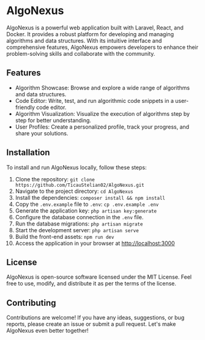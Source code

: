 # AlgoNexus

AlgoNexus is a powerful web application built with Laravel, React, and Docker. It provides a robust platform for developing and managing algorithms and data structures. With its intuitive interface and comprehensive features, AlgoNexus empowers developers to enhance their problem-solving skills and collaborate with the community.

## Features

- Algorithm Showcase: Browse and explore a wide range of algorithms and data structures.
- Code Editor: Write, test, and run algorithmic code snippets in a user-friendly code editor.
- Algorithm Visualization: Visualize the execution of algorithms step by step for better understanding.
- User Profiles: Create a personalized profile, track your progress, and share your solutions.

## Installation

To install and run AlgoNexus locally, follow these steps:

1. Clone the repository: `git clone https://github.com/TicauStelian02/AlgoNexus.git`
2. Navigate to the project directory: `cd AlgoNexus`
3. Install the dependencies: `composer install && npm install`
4. Copy the `.env.example` file to `.env`: `cp .env.example .env`
5. Generate the application key: `php artisan key:generate`
6. Configure the database connection in the `.env` file.
7. Run the database migrations: `php artisan migrate`
8. Start the development server: `php artisan serve`
9. Build the front-end assets: `npm run dev`
10. Access the application in your browser at [http://localhost:3000](http://localhost:3000)

## License

AlgoNexus is open-source software licensed under the MIT License. Feel free to use, modify, and distribute it as per the terms of the license.

## Contributing

Contributions are welcome! If you have any ideas, suggestions, or bug reports, please create an issue or submit a pull request. Let's make AlgoNexus even better together!

